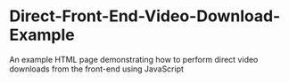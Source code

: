 # Direct-Front-End-Video-Download-Example
An example HTML page demonstrating how to perform direct video downloads from the front-end using JavaScript

